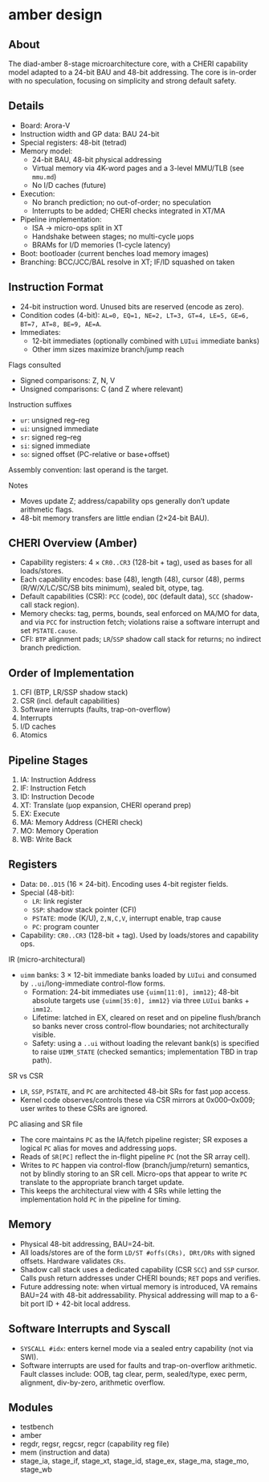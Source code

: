 # amber design

## About

The diad-amber 8-stage microarchitecture core, with a CHERI capability model adapted to a 24-bit BAU and 48-bit addressing. The core is in-order with no speculation, focusing on simplicity and strong default safety.

## Details

- Board: Arora-V
- Instruction width and GP data: BAU 24-bit
- Special registers: 48-bit (tetrad)
- Memory model:
  - 24-bit BAU, 48-bit physical addressing
  - Virtual memory via 4K-word pages and a 3-level MMU/TLB (see `mmu.md`)
  - No I/D caches (future)
- Execution:
  - No branch prediction; no out-of-order; no speculation
  - Interrupts to be added; CHERI checks integrated in XT/MA
- Pipeline implementation:
  - ISA → micro-ops split in XT
  - Handshake between stages; no multi-cycle µops
  - BRAMs for I/D memories (1-cycle latency)
- Boot: bootloader (current benches load memory images)
- Branching: BCC/JCC/BAL resolve in XT; IF/ID squashed on taken

## Instruction Format

- 24-bit instruction word. Unused bits are reserved (encode as zero).
- Condition codes (4-bit): `AL=0, EQ=1, NE=2, LT=3, GT=4, LE=5, GE=6, BT=7, AT=8, BE=9, AE=A`.
- Immediates:
  - 12-bit immediates (optionally combined with `LUIui` immediate banks)
  - Other imm sizes maximize branch/jump reach

Flags consulted

- Signed comparisons: Z, N, V
- Unsigned comparisons: C (and Z where relevant)

Instruction suffixes

- `ur`: unsigned reg–reg
- `ui`: unsigned immediate
- `sr`: signed reg–reg
- `si`: signed immediate
- `so`: signed offset (PC-relative or base+offset)

Assembly convention: last operand is the target.

Notes

- Moves update Z; address/capability ops generally don’t update arithmetic flags.
- 48-bit memory transfers are little endian (2×24-bit BAU).

## CHERI Overview (Amber)

- Capability registers: 4 × `CR0..CR3` (128-bit + tag), used as bases for all loads/stores.
- Each capability encodes: base (48), length (48), cursor (48), perms (R/W/X/LC/SC/SB bits minimum), sealed bit, otype, tag.
- Default capabilities (CSR): `PCC` (code), `DDC` (default data), `SCC` (shadow-call stack region).
- Memory checks: tag, perms, bounds, seal enforced on MA/MO for data, and via `PCC` for instruction fetch; violations raise a software interrupt and set `PSTATE.cause`.
- CFI: `BTP` alignment pads; `LR`/`SSP` shadow call stack for returns; no indirect branch prediction.

## Order of Implementation

1. CFI (BTP, LR/SSP shadow stack)
2. CSR (incl. default capabilities)
3. Software interrupts (faults, trap-on-overflow)
4. Interrupts
5. I/D caches
6. Atomics

## Pipeline Stages

1. IA: Instruction Address
2. IF: Instruction Fetch
3. ID: Instruction Decode
4. XT: Translate (µop expansion, CHERI operand prep)
5. EX: Execute
6. MA: Memory Address (CHERI check)
7. MO: Memory Operation
8. WB: Write Back

## Registers

- Data: `D0..D15` (16 × 24-bit). Encoding uses 4-bit register fields.
- Special (48-bit):
  - `LR`: link register
  - `SSP`: shadow stack pointer (CFI)
  - `PSTATE`: mode (K/U), `Z,N,C,V`, interrupt enable, trap cause
  - `PC`: program counter
- Capability: `CR0..CR3` (128-bit + tag). Used by loads/stores and capability ops.

IR (micro-architectural)

- `uimm` banks: 3 × 12-bit immediate banks loaded by `LUIui` and consumed by `..ui`/long-immediate control-flow forms.
  - Formation: 24-bit immediates use `{uimm[11:0], imm12}`; 48-bit absolute targets use `{uimm[35:0], imm12}` via three `LUIui` banks + `imm12`.
  - Lifetime: latched in EX, cleared on reset and on pipeline flush/branch so banks never cross control-flow boundaries; not architecturally visible.
  - Safety: using a `..ui` without loading the relevant bank(s) is specified to raise `UIMM_STATE` (checked semantics; implementation TBD in trap path).

SR vs CSR

- `LR`, `SSP`, `PSTATE`, and `PC` are architected 48-bit SRs for fast µop access.
- Kernel code observes/controls these via CSR mirrors at 0x000–0x009; user writes to these CSRs are ignored.

PC aliasing and SR file

- The core maintains `PC` as the IA/fetch pipeline register; SR exposes a logical `PC` alias for moves and addressing µops.
- Reads of `SR[PC]` reflect the in-flight pipeline `PC` (not the SR array cell).
- Writes to `PC` happen via control-flow (branch/jump/return) semantics, not by blindly storing to an SR cell. Micro-ops that appear to write `PC` translate to the appropriate branch target update.
- This keeps the architectural view with 4 SRs while letting the implementation hold `PC` in the pipeline for timing.

## Memory

- Physical 48-bit addressing, BAU=24-bit.
- All loads/stores are of the form `LD/ST #offs(CRs), DRt/DRs` with signed offsets. Hardware validates `CRs`.
- Shadow call stack uses a dedicated capability (CSR `SCC`) and `SSP` cursor. Calls push return addresses under CHERI bounds; `RET` pops and verifies.
- Future addressing note: when virtual memory is introduced, VA remains BAU=24 with 48-bit addressability. Physical addressing will map to a 6-bit port ID + 42-bit local address.

## Software Interrupts and Syscall

- `SYSCALL #idx`: enters kernel mode via a sealed entry capability (not via SWI).
- Software interrupts are used for faults and trap-on-overflow arithmetic. Fault classes include: OOB, tag clear, perm, sealed/type, exec perm, alignment, div-by-zero, arithmetic overflow.

## Modules

- testbench
- amber
- regdr, regsr, regcsr, regcr (capability reg file)
- mem (instruction and data)
- stage_ia, stage_if, stage_xt, stage_id, stage_ex, stage_ma, stage_mo, stage_wb

